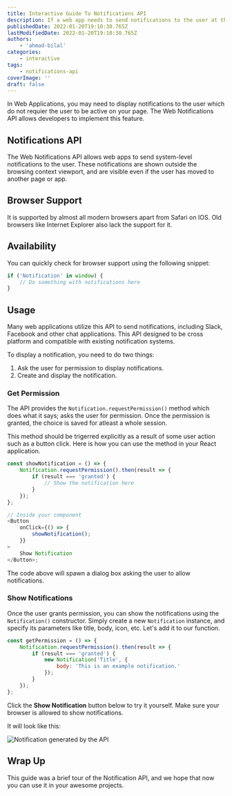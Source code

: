 ```yaml
---
title: Interactive Guide To Notifications API
description: If a web app needs to send notifications to the user at the system level, the Notifications API is used. The API uses the browser to display notifications outside the page.
publishedDate: 2022-01-20T19:10:30.765Z
lastModifiedDate: 2022-01-20T19:10:30.765Z
authors:
    - 'ahmad-bilal'
categories:
    - interactive
tags:
    - notifications-api
coverImage: ''
draft: false
---
```


<Lead>

In Web Applications, you may need to display notifications to the user which do not requier the user to be active on your page. The Web Notifications API allows developers to implement this feature.

</Lead>

## Notifications API

The Web Notifications API allows web apps to send system-level notifications to the user. These notifications are shown outside the browsing context viewport, and are visible even if the user has moved to another page or app.

## Browser Support

It is supported by almost all modern browsers apart from Safari on IOS. Old browsers like Internet Explorer also lack the support for it.

## Availability

You can quickly check for browser support using the following snippet:

```js
if ('Notification' in window) {
	// Do something with notifications here
}
```

## Usage

Many web applications utilize this API to send notifications, including Slack, Facebook and other chat applications. This API designed to be cross platform and compatible with existing notification systems.

To display a notification, you need to do two things:

1. Ask the user for permission to display notifications.
2. Create and display the notification.

### Get Permission

The API provides the `Notification.requestPermission()` method which does what it says; asks the user for permission. Once the permission is granted, the choice is saved for atleast a whole session.

This method should be trigerred explicitly as a result of some user action such as a button click. Here is how you can use the method in your React application.

```js
const showNotification = () => {
	Notification.requestPermission().then(result => {
		if (result === 'granted') {
			// Show the notification here
		}
	});
};

// Inside your component
<Button
	onClick={() => {
		showNotification();
	}}
>
	Show Notification
</Button>;
```

The code above will spawn a dialog box asking the user to allow notifications.

### Show Notifications

Once the user grants permission, you can show the notifications using the `Notification()` constructor. Simply create a new `Notification` instance, and specify its parameters like title, body, icon, etc. Let's add it to our function.

```js
const getPermission = () => {
	Notification.requestPermission().then(result => {
		if (result === 'granted') {
			new Notification('Title', {
				body: 'This is an example notification.'
			});
		}
	});
};
```

Click the **Show Notification** button below to try it yourself. Make sure your browser is allowed to show notifications.

<LearnNotificationsAPI />

It will look like this:

![Notification generated by the API](https://raw.githubusercontent.com/RapidAPI/DevRel-Stack-Data/production/guides/posts/learn-notifications-api/images/notification.png)

## Wrap Up

This guide was a brief tour of the Notification API, and we hope that now you can use it in your awesome projects.
